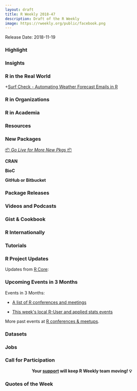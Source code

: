 ```yaml
---
layout: draft
title: R Weekly 2018-47
description: Draft of the R Weekly
image: https://rweekly.org/public/facebook.png
---
```


Release Date: 2018-11-19

###  Highlight




### Insights



### R in the Real World  

+[Surf Check - Automating Weather Forecast Emails in R](https://deanmarchiori.github.io/posts/2018/11/automated-surf-forecasts/)  



###  R in Organizations



###  R in Academia



###  Resources



###  New Packages

<p class="added-hostname"><a href="https://rweekly.org/live" target="_blank" class="externalLink">📦 <i>Go Live for More New Pkgs</i> 📦</a></p>

**CRAN**



**BioC**


**GitHub or Bitbucket**


### Package Releases



###  Videos and Podcasts



### Gist & Cookbook




### R Internationally



###  Tutorials


<!--<div class="post-more-begi
n"></div><div class="post-more-end"></div>-->

###  R Project Updates

Updates from [R Core](http://developer.r-project.org/blosxom.cgi/R-devel/NEWS):


###  Upcoming Events in 3 Months

Events in 3 Months:

+ [A list of R conferences and meetings](https://jumpingrivers.github.io/meetingsR/events.html)


+ [This week's local R-User and applied stats events](https://community.rstudio.com/c/irl)

More past events at [R conferences & meetups](https://conf.rweekly.org).

### Datasets




### Jobs




###  Call for Participation



<p class="hide-support added-hostname support-rweekly" style="text-align: center;font-weight: bold;">Your <a class="non-visited externalLink" href="https://www.patreon.com/rweekly" onclick="pas(this)">support</a> will keep R Weekly team moving! 💡</p>

###  Quotes of the Week

